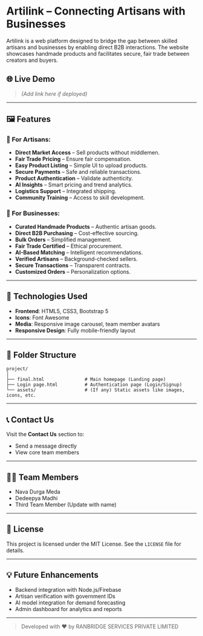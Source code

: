 
# Artilink – Connecting Artisans with Businesses

Artilink is a web platform designed to bridge the gap between skilled artisans and businesses by enabling direct B2B interactions. The website showcases handmade products and facilitates secure, fair trade between creators and buyers.

## 🌐 Live Demo

> *(Add link here if deployed)*

---

## 🖼️ Features

### 🧵 For Artisans:
- **Direct Market Access** – Sell products without middlemen.
- **Fair Trade Pricing** – Ensure fair compensation.
- **Easy Product Listing** – Simple UI to upload products.
- **Secure Payments** – Safe and reliable transactions.
- **Product Authentication** – Validate authenticity.
- **AI Insights** – Smart pricing and trend analytics.
- **Logistics Support** – Integrated shipping.
- **Community Training** – Access to skill development.

### 🏢 For Businesses:
- **Curated Handmade Products** – Authentic artisan goods.
- **Direct B2B Purchasing** – Cost-effective sourcing.
- **Bulk Orders** – Simplified management.
- **Fair Trade Certified** – Ethical procurement.
- **AI-Based Matching** – Intelligent recommendations.
- **Verified Artisans** – Background-checked sellers.
- **Secure Transactions** – Transparent contracts.
- **Customized Orders** – Personalization options.

---

## 🚀 Technologies Used

- **Frontend**: HTML5, CSS3, Bootstrap 5
- **Icons**: Font Awesome
- **Media**: Responsive image carousel, team member avatars
- **Responsive Design**: Fully mobile-friendly layout

---

## 📂 Folder Structure

```
project/
│
├── final.html               # Main homepage (Landing page)
├── Login page.html          # Authentication page (Login/Signup)
└── assets/                  # (If any) Static assets like images, icons, etc.
```

---

## 📞 Contact Us

Visit the **Contact Us** section to:
- Send a message directly
- View core team members

---

## 👨‍💻 Team Members

- Nava Durga Meda
- Dedeepya Madhi
- Third Team Member (Update with name)

---

## 📝 License

This project is licensed under the MIT License. See the `LICENSE` file for details.

---

## 💡 Future Enhancements

- Backend integration with Node.js/Firebase
- Artisan verification with government IDs
- AI model integration for demand forecasting
- Admin dashboard for analytics and reports

---

> Developed with ❤️ by RANBRIDGE SERVICES PRIVATE LIMITED

